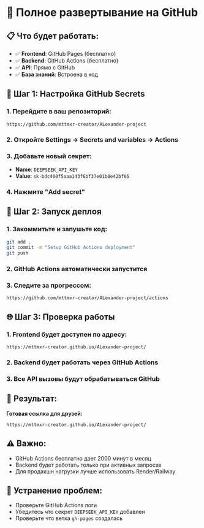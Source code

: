 # 🚀 Полное развертывание на GitHub

## 📋 Что будет работать:
- ✅ **Frontend**: GitHub Pages (бесплатно)
- ✅ **Backend**: GitHub Actions (бесплатно)
- ✅ **API**: Прямо с GitHub
- ✅ **База знаний**: Встроена в код

## 🔑 Шаг 1: Настройка GitHub Secrets

### 1. Перейдите в ваш репозиторий:
```
https://github.com/mttmxr-creator/ALexander-project
```

### 2. Откройте Settings → Secrets and variables → Actions

### 3. Добавьте новый секрет:
- **Name**: `DEEPSEEK_API_KEY`
- **Value**: `sk-bdc400f5aaa143f6bf37e01b0e42bf05`

### 4. Нажмите "Add secret"

## 🚀 Шаг 2: Запуск деплоя

### 1. Закоммитьте и запушьте код:
```bash
git add .
git commit -m "Setup GitHub Actions deployment"
git push
```

### 2. GitHub Actions автоматически запустится

### 3. Следите за прогрессом:
```
https://github.com/mttmxr-creator/ALexander-project/actions
```

## 🌐 Шаг 3: Проверка работы

### 1. Frontend будет доступен по адресу:
```
https://mttmxr-creator.github.io/ALexander-project/
```

### 2. Backend будет работать через GitHub Actions

### 3. Все API вызовы будут обрабатываться GitHub

## 🎯 Результат:
**Готовая ссылка для друзей:**
```
https://mttmxr-creator.github.io/ALexander-project/
```

## ⚠️ Важно:
- GitHub Actions бесплатно дает 2000 минут в месяц
- Backend будет работать только при активных запросах
- Для продакшн нагрузки лучше использовать Render/Railway

## 🔧 Устранение проблем:
- Проверьте GitHub Actions логи
- Убедитесь что секрет `DEEPSEEK_API_KEY` добавлен
- Проверьте что ветка `gh-pages` создалась
